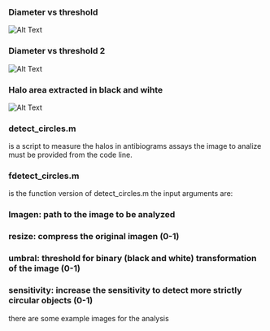    ### Diameter vs threshold
![Alt Text](https://media.giphy.com/media/3o6ZsVx0L1c4MzkTzq/giphy.gif)

   ### Diameter vs threshold 2
![Alt Text](https://media.giphy.com/media/3o6ZsSr8wUXDpRlUys/giphy.gif)
 
   ### Halo area extracted in black and wihte
![Alt Text](https://media.giphy.com/media/3o6Zt1zosRlyZzZvws/giphy.gif)

### detect_circles.m 
is a script to measure the halos in antibiograms assays the image to analize must be provided 
from the code line.

### fdetect_circles.m 
is the function version of detect_circles.m
the input arguments are: 

### Imagen: path to the image to be analyzed

### resize: compress the original imagen (0-1)

### umbral: threshold for binary (black and white) transformation of the image  (0-1)

### sensitivity: increase the sensitivity to detect more strictly circular objects (0-1)

there are some example images for the analysis 

